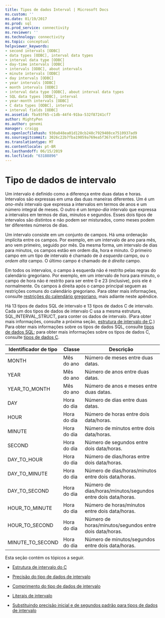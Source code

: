 ```yaml
---
title: Tipos de dados Interval | Microsoft Docs
ms.custom: ''
ms.date: 01/19/2017
ms.prod: sql
ms.prod_service: connectivity
ms.reviewer: ''
ms.technology: connectivity
ms.topic: conceptual
helpviewer_keywords:
- second intervals [ODBC]
- data types [ODBC], interval data types
- interval data type [ODBC]
- day-time intervals [ODBC]
- intervals [ODBC], about intervals
- minute intervals [ODBC]
- day intervals [ODBC]
- year intervals [ODBC]
- month intervals [ODBC]
- interval data type [ODBC], about interval data types
- SQL data types [ODBC], interval
- year-month intervals [ODBC]
- C data types [ODBC], interval
- interval fields [ODBC]
ms.assetid: fba93f65-c1db-44f4-91ba-532f87241cf7
author: MightyPen
ms.author: genemi
manager: craigg
ms.openlocfilehash: 930a848ea01d128cb248c7929408ce7510937ad9
ms.sourcegitcommit: 3026c22b7fba19059a769ea5f367c4f51efaf286
ms.translationtype: MT
ms.contentlocale: pt-BR
ms.lasthandoff: 06/15/2019
ms.locfileid: "63188896"
---
```

# <a name="interval-data-types"></a>Tipo de dados de intervalo
Um intervalo é definido como a diferença entre duas datas e horas. Intervalos são expressas em uma das duas maneiras diferentes. Um é um *ano-mês* intervalo que expressa a intervalos em termos de anos e um número integral de meses. O outro é um *tempo-dia* intervalo que expressa a intervalos em termos de dias, minutos e segundos. Esses dois tipos de intervalos são distintos e não podem ser misturados, como meses podem ter diferentes números de dias.  
  
 Um intervalo consiste em um conjunto de campos. Há uma ordenação implícita entre os campos. Por exemplo, em um intervalo de ano para mês, ano vem primeiro, seguido por mês. Da mesma forma, um intervalo de dias para minutos, os campos estão em ordem dia, hora e minuto. O primeiro campo em um tipo de intervalo é chamado de *à esquerda* campo, ou o *ordem alta* campo. O último campo é chamado de *à direita* campo.  
  
 Em todos os intervalos, o campo à esquerda não é restrito pelas regras do calendário gregoriano. Por exemplo, em um intervalo de hora para minuto, o campo de hora não é restrito para ser entre 0 e 23 (inclusive), pois ele é normalmente. Os campos à direita após o campo principal seguem as restrições comuns do calendário gregoriano. Para obter mais informações, consulte [restrições do calendário gregoriano](../../../odbc/reference/appendixes/constraints-of-the-gregorian-calendar.md), mais adiante neste apêndice.  
  
 Há 13 tipos de dados SQL de intervalo e 13 tipos de dados C de intervalo. Cada um dos tipos de dados de intervalo C usa a mesma estrutura, SQL_INTERVAL_STRUCT, para conter os dados de intervalo. (Para obter mais informações, consulte a próxima seção, [estrutura de intervalo de C](../../../odbc/reference/appendixes/c-interval-structure.md).) Para obter mais informações sobre os tipos de dados SQL, consulte [tipos de dados SQL](../../../odbc/reference/appendixes/sql-data-types.md); para obter mais informações sobre os tipos de dados C, consulte [tipos de dados C](../../../odbc/reference/appendixes/c-data-types.md).  
  
|Identificador de tipo|Classe|Descrição|  
|---------------------|-----------|-----------------|  
|MONTH|Mês do ano|Número de meses entre duas datas.|  
|YEAR|Mês do ano|Número de anos entre duas datas.|  
|YEAR_TO_MONTH|Mês do ano|Número de anos e meses entre duas datas.|  
|DAY|Hora do dia|Número de dias entre duas datas.|  
|HOUR|Hora do dia|Número de horas entre dois data/horas.|  
|MINUTE|Hora do dia|Número de minutos entre dois data/horas.|  
|SECOND|Hora do dia|Número de segundos entre dois data/horas.|  
|DAY_TO_HOUR|Hora do dia|Número de dias/horas entre dois data/horas.|  
|DAY_TO_MINUTE|Hora do dia|Número de dias/horas/minutos entre dois data/horas.|  
|DAY_TO_SECOND|Hora do dia|Número de dias/horas/minutos/segundos entre dois data/horas.|  
|HOUR_TO_MINUTE|Hora do dia|Número de horas/minutos entre dois data/horas.|  
|HOUR_TO_SECOND|Hora do dia|Número de horas/minutos/segundos entre dois data/horas.|  
|MINUTE_TO_SECOND|Hora do dia|Número de minutos/segundos entre dois data/horas.|  
  
 Esta seção contém os tópicos a seguir.  
  
-   [Estrutura de intervalo do C](../../../odbc/reference/appendixes/c-interval-structure.md)  
  
-   [Precisão do tipo de dados de intervalo](../../../odbc/reference/appendixes/interval-data-type-precision.md)  
  
-   [Comprimento do tipo de dados de intervalo](../../../odbc/reference/appendixes/interval-data-type-length.md)  
  
-   [Literais de intervalo](../../../odbc/reference/appendixes/interval-literals.md)  
  
-   [Substituindo precisão inicial e de segundos padrão para tipos de dados de intervalo](../../../odbc/reference/appendixes/overriding-default-leading-and-seconds-precision-for-interval-data-types.md)
